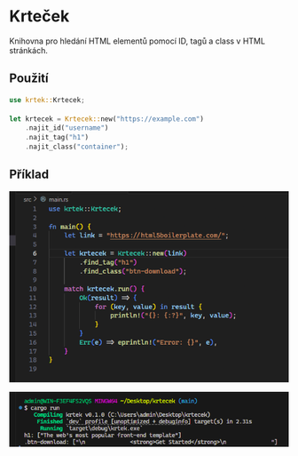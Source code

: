 # Krteček

Knihovna pro hledání HTML elementů pomocí ID, tagů a class v HTML stránkách.

## Použití

```rust
use krtek::Krtecek;

let krtecek = Krtecek::new("https://example.com")
    .najit_id("username")
    .najit_tag("h1")
    .najit_class("container");
```

## Příklad

![Ukázka kódu](assets/showcase-code-2.png)

![Výsledek kompilace](assets/showcase-terminal-2.png)
